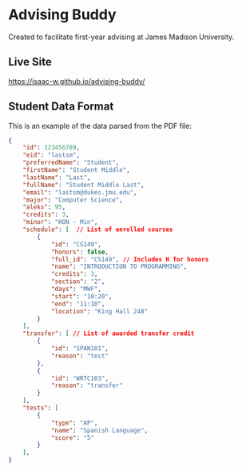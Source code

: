 # Advising Buddy

Created to facilitate first-year advising at James Madison University.

## Live Site

<https://isaac-w.github.io/advising-buddy/>

## Student Data Format

This is an example of the data parsed from the PDF file:

```json
{
    "id": 123456789,
    "eid": "lastsm",
    "preferredName": "Student",
    "firstName": "Student Middle",
    "lastName": "Last",
    "fullName": "Student Middle Last",
    "email": "lastsm@dukes.jmu.edu",
    "major": "Computer Science",
    "aleks": 95,
    "credits": 3,
    "minor": "HON - Min",
    "schedule": [  // List of enrolled courses
        {
            "id": "CS149",
            "honors": false,
            "full_id": "CS149", // Includes H for honors
            "name": "INTRODUCTION TO PROGRAMMING",
            "credits": 3,
            "section": "2",
            "days": "MWF",
            "start": "10:20",
            "end": "11:10",
            "location": "King Hall 248"
        }
    ],
    "transfer": [ // List of awarded transfer credit
        {
            "id": "SPAN101",
            "reason": "test"
        },
        {
            "id": "WRTC103",
            "reason": "transfer"
        }
    ],
    "tests": [
        {
            "type": "AP",
            "name": "Spanish Language",
            "score": "5"
        }
    ],
}
```
